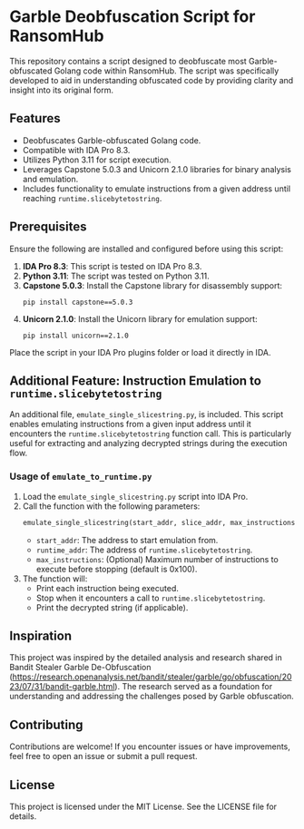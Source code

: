 # Garble Deobfuscation Script for RansomHub
This repository contains a script designed to deobfuscate most Garble-obfuscated Golang code within RansomHub. The script was specifically developed to aid in understanding obfuscated code by providing clarity and insight into its original form.

## Features
- Deobfuscates Garble-obfuscated Golang code.
- Compatible with IDA Pro 8.3.
- Utilizes Python 3.11 for script execution.
- Leverages Capstone 5.0.3 and Unicorn 2.1.0 libraries for binary analysis and emulation.
- Includes functionality to emulate instructions from a given address until reaching `runtime.slicebytetostring`.

## Prerequisites
Ensure the following are installed and configured before using this script:

1. **IDA Pro 8.3**: This script is tested on IDA Pro 8.3.
2. **Python 3.11**: The script was tested on Python 3.11.
3. **Capstone 5.0.3**: Install the Capstone library for disassembly support:
   ```
   pip install capstone==5.0.3
   ```
4. **Unicorn 2.1.0**: Install the Unicorn library for emulation support:
   ```
   pip install unicorn==2.1.0
   ```

Place the script in your IDA Pro plugins folder or load it directly in IDA.

## Additional Feature: Instruction Emulation to `runtime.slicebytetostring`
An additional file, `emulate_single_slicestring.py`, is included. This script enables emulating instructions from a given input address until it encounters the `runtime.slicebytetostring` function call. This is particularly useful for extracting and analyzing decrypted strings during the execution flow.

### Usage of `emulate_to_runtime.py`
1. Load the `emulate_single_slicestring.py` script into IDA Pro.
2. Call the function with the following parameters:
   ```python
   emulate_single_slicestring(start_addr, slice_addr, max_instructions=0x100)
   ```
   - `start_addr`: The address to start emulation from.
   - `runtime_addr`: The address of `runtime.slicebytetostring`.
   - `max_instructions`: (Optional) Maximum number of instructions to execute before stopping (default is 0x100).
3. The function will:
   - Print each instruction being executed.
   - Stop when it encounters a call to `runtime.slicebytetostring`.
   - Print the decrypted string (if applicable).

## Inspiration
This project was inspired by the detailed analysis and research shared in Bandit Stealer Garble De-Obfuscation (https://research.openanalysis.net/bandit/stealer/garble/go/obfuscation/2023/07/31/bandit-garble.html). The research served as a foundation for understanding and addressing the challenges posed by Garble obfuscation.

## Contributing
Contributions are welcome! If you encounter issues or have improvements, feel free to open an issue or submit a pull request.

## License
This project is licensed under the MIT License. See the LICENSE file for details.
